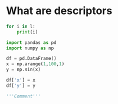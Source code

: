 # What are descriptors

```python
for i in l:
    print(i)

import pandas as pd
import numpy as np

df = pd.DataFrame()
x = np.arange(1,100,1)
y = np.sin(x)

df['x'] = x
df['y'] = y

'''Comment'''
```
